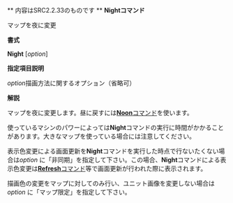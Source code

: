 ** 内容はSRC2.2.33のものです **
**Nightコマンド**

マップを夜に変更

**書式**

**Night** [*option*]

**指定項目説明**

*option*描画方法に関するオプション（省略可）

**解説**

マップを夜に変更します。昼に戻すには[**Noon**コマンド](Noonコマンド.md)を使います。

使っているマシンのパワーによっては**Night**コマンドの実行に時間がかかることがあります。大きなマップを使っている場合には注意してください。

表示色変更による画面更新を**Night**コマンドを実行した時点で行ないたくない場合は*option* に「非同期」を指定して下さい。この場合、**Night**コマンドによる表示色変更は[**Refresh**コマンド](Refreshコマンド.md)等で画面更新が行われた際に表示されます。

描画色の変更をマップに対してのみ行い、ユニット画像を変更しない場合は*option* に「マップ限定」を指定して下さい。
